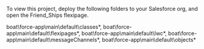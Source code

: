 To view this project, deploy the following folders to your Salesforce org, and open the Friend_Ships flexipage.

boat\force-app\main\default\classes\*,
boat\force-app\main\default\flexipages\*,
boat\force-app\main\default\lwc\*,
boat\force-app\main\default\messageChannels\*,
boat\force-app\main\default\objects\*
